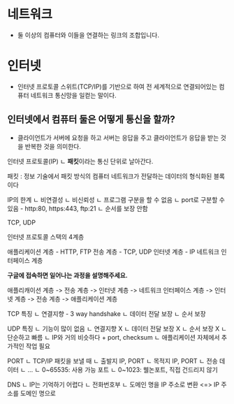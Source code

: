 # 네트워크
- 둘 이상의 컴퓨터와 이들을 연결하는 링크의 조합입니다.

# 인터넷
- 인터넷 프로토콜 스위트(TCP/IP)를 기반으로 하여 전 세계적으로 연결되어있는 컴퓨터 네트워크 통신망을 일컫는 말이다.

## 인터넷에서 컴퓨터 둘은 어떻게 통신을 할까?

- 클라이언트가 서버에 요청을 하고 서버는 응답을 주고 클라이언트가 응답을 받는 것을 반복한 것을 의미한다. 

인터넷 프로토콜(IP)
  ㄴ **패킷**이라는 통신 단위로 날아간다.
  
 패킷 :  정보 기술에서 패킷 방식의 컴퓨터 네트워크가 전달하는 데이터의 형식화된 블록이다

IP의 한계
  ㄴ 비연결성
  ㄴ 비신뢰성
  ㄴ 프로그램 구분을 할 수 없음
    ㄴ port로 구분할 수 있음 - http:80, https:443, ftp:21
  ㄴ 순서를 보장 안함

TCP, UDP

인터넷 프로토콜 스택의 4계층

애플리케이션 계층 - HTTP, FTP
전송 계층 - TCP, UDP
인터넷 계층 - IP
네트워크 인터페이스 계층 

**구글에 접속하면 일어나는 과정을 설명해주세요.**

애플리캐이션 계층 -> 전송 계층 -> 인터넷 계층 -> 네트워크 인터페이스 계층 -> 인터넷 계층 -> 전송 계층 -> 애플리케이션 계층

TCP 특징
  ㄴ 연결지향 - 3 way handshake
  ㄴ 데이터 전달 보장
  ㄴ 순서 보장
  
UDP 특징
  ㄴ 기능이 많이 없음
  ㄴ 연결지향 X
  ㄴ 데이터 전달 보장 X
  ㄴ 순서 보장 X
  ㄴ 단순하고 빠름
  ㄴ IP와 거의 비슷하다 + port, checksum
  ㄴ 애플리케이션 자체에서 추가적인 작업 필요
  
PORT
  ㄴ TCP/IP 패킷을 보낼 때
    ㄴ 출발지 IP, PORT
    ㄴ 목적지 IP, PORT
    ㄴ 전송 데이터
    ㄴ …
  ㄴ 0~65535: 사용 가능 포트
  ㄴ 0~1023: 웰논포트, 직접 건드리지 않기

DNS
  ㄴ IP는 기억하기 어렵다
  ㄴ 전화번호부
  ㄴ 도메인 명을 IP 주소로 변환 <=> IP 주소를 도메인 명으로 
